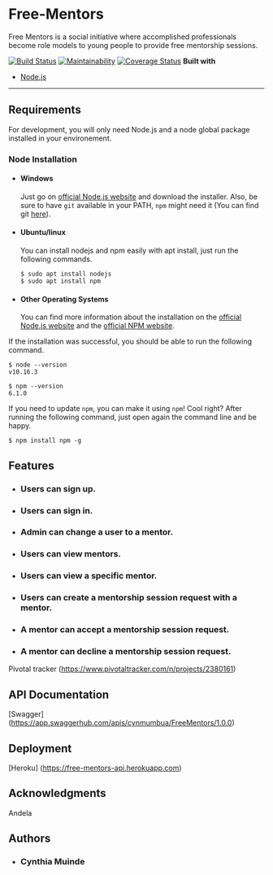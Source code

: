 # Free-Mentors
Free Mentors is a social initiative where accomplished professionals become role models to young people to provide free mentorship sessions. 

[![Build Status](https://travis-ci.org/cynmumbua/Free-Mentors.svg?branch=ft-update-to-mentor-168000713)](https://travis-ci.org/cynmumbua/Free-Mentors)
[![Maintainability](https://api.codeclimate.com/v1/badges/b204eca8eace469092db/maintainability)](https://codeclimate.com/github/cynmumbua/Free-Mentors/maintainability)
[![Coverage Status](https://coveralls.io/repos/github/cynmumbua/Free-Mentors/badge.svg?branch=develop)](https://coveralls.io/github/cynmumbua/Free-Mentors?branch=develop)
<b>Built with</b>
- [Node.js](https://nodejs.org)
---
## Requirements

For development, you will only need Node.js and a node global package installed in your environement.

### Node Installation
- #### Windows

  Just go on [official Node.js website](https://nodejs.org/) and download the installer.
Also, be sure to have `git` available in your PATH, `npm` might need it (You can find git [here](https://git-scm.com/)).

- #### Ubuntu/linux

  You can install nodejs and npm easily with apt install, just run the following commands.

      $ sudo apt install nodejs
      $ sudo apt install npm

- #### Other Operating Systems
  You can find more information about the installation on the [official Node.js website](https://nodejs.org/) and the [official NPM website](https://npmjs.org/).

If the installation was successful, you should be able to run the following command.

    $ node --version
    v10.16.3

    $ npm --version
    6.1.0

If you need to update `npm`, you can make it using `npm`! Cool right? After running the following command, just open again the command line and be happy.

    $ npm install npm -g

## Features
- ### Users can sign up. 
- ### Users can sign in. 
- ### Admin can change a user to a mentor. 
- ### Users can view mentors. 
- ### Users can view a specific mentor. 
- ### Users can create a mentorship session request with a mentor. 
- ### A mentor can accept a mentorship session request. 
- ### A mentor can decline a mentorship session request. 
Pivotal tracker (https://www.pivotaltracker.com/n/projects/2380161)

## API Documentation
[Swagger] (https://app.swaggerhub.com/apis/cynmumbua/FreeMentors/1.0.0)

## Deployment
[Heroku] (https://free-mentors-api.herokuapp.com)

## Acknowledgments
 Andela
 
## Authors
- ### Cynthia Muinde

